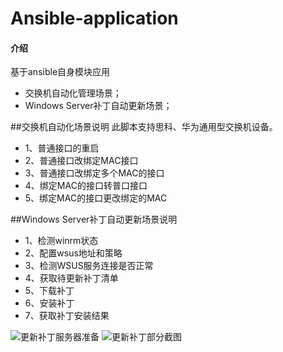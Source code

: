 # Ansible-application

#### 介绍
基于ansible自身模块应用
- 交换机自动化管理场景；
- Windows Server补丁自动更新场景；

##交换机自动化场景说明
此脚本支持思科、华为通用型交换机设备。

- 1、普通接口的重启
- 2、普通接口改绑定MAC接口
- 3、普通接口改绑定多个MAC的接口
- 4、绑定MAC的接口转普口接口
- 5、绑定MAC的接口更改绑定的MAC


##Windows Server补丁自动更新场景说明

- 1、检测winrm状态
- 2、配置wsus地址和策略
- 3、检测WSUS服务连接是否正常
- 4、获取待更新补丁清单
- 5、下载补丁
- 6、安装补丁
- 7、获取补丁安装结果

![更新补丁服务器准备](https://images.gitee.com/uploads/images/2021/1021/150552_7df1d6e2_9861276.png "屏幕截图.png")
![更新补丁部分截图](https://images.gitee.com/uploads/images/2021/1021/150437_aa121d5d_9861276.png "屏幕截图.png")


